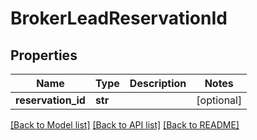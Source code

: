# BrokerLeadReservationId


## Properties
Name | Type | Description | Notes
------------ | ------------- | ------------- | -------------
**reservation_id** | **str** |  | [optional] 

[[Back to Model list]](../README.md#documentation-for-models) [[Back to API list]](../README.md#documentation-for-api-endpoints) [[Back to README]](../README.md)



